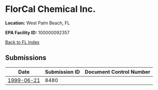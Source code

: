 # FlorCal Chemical Inc.

**Location:** West Palm Beach, FL

**EPA Facility ID:** 100000092357

[Back to FL Index](../../index.md)

## Submissions

| Date | Submission ID | Document Control Number |
|------|--------------|-------------------------|
| [1999-06-21](submissions/8480.md) | 8480 |  |
